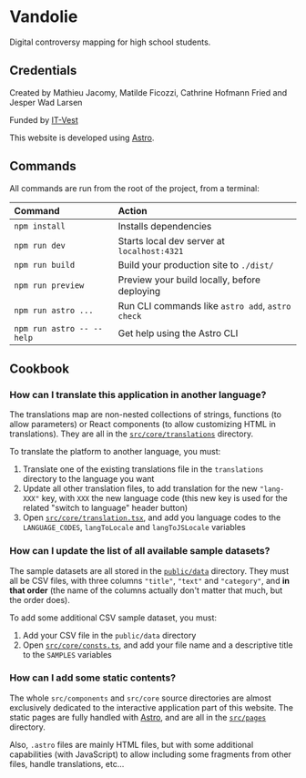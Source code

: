 # Vandolie

Digital controversy mapping for high school students.

## Credentials

Created by Mathieu Jacomy, Matilde Ficozzi, Cathrine Hofmann Fried and Jesper Wad Larsen

Funded by [IT-Vest](https://www.it-vest.dk/)

This website is developed using [Astro](https://astro.build/).

## Commands

All commands are run from the root of the project, from a terminal:

| Command                   | Action                                           |
| :------------------------ | :----------------------------------------------- |
| `npm install`             | Installs dependencies                            |
| `npm run dev`             | Starts local dev server at `localhost:4321`      |
| `npm run build`           | Build your production site to `./dist/`          |
| `npm run preview`         | Preview your build locally, before deploying     |
| `npm run astro ...`       | Run CLI commands like `astro add`, `astro check` |
| `npm run astro -- --help` | Get help using the Astro CLI                     |

## Cookbook

### How can I translate this application in another language?

The translations map are non-nested collections of strings, functions (to allow parameters) or React components (to allow customizing HTML in translations). They are all in the [`src/core/translations`](./src/core/translations) directory.

To translate the platform to another language, you must:

1. Translate one of the existing translations file in the `translations` directory to the language you want
2. Update all other translation files, to add translation for the new `"lang-XXX"` key, with `XXX` the new language code (this new key is used for the related "switch to language" header button)
3. Open [`src/core/translation.tsx`](./src/core/translation.tsx), and add you language codes to the `LANGUAGE_CODES`, `langToLocale` and `langToJSLocale` variables

### How can I update the list of all available sample datasets?

The sample datasets are all stored in the [`public/data`](./public/data) directory. They must all be CSV files, with three columns `"title"`, `"text"` and `"category"`, and **in that order** (the name of the columns actually don't matter that much, but the order does).

To add some additional CSV sample dataset, you must:

1. Add your CSV file in the `public/data` directory
2. Open [`src/core/consts.ts`](./src/core/consts.ts), and add your file name and a descriptive title to the `SAMPLES` variables

### How can I add some static contents?

The whole `src/components` and `src/core` source directories are almost exclusively dedicated to the interactive application part of this website. The static pages are fully handled with [Astro](https://astro.build/), and are all in the [`src/pages`](./src/pages) directory.

Also, `.astro` files are mainly HTML files, but with some additional capabilities (with JavaScript) to allow including some fragments from other files, handle translations, etc...
